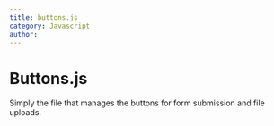 ```yaml
---
title: buttons.js
category: Javascript
author: 
---
```


# Buttons.js

Simply the file that manages the buttons for form submission and file uploads.